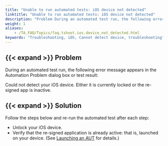 ```yaml
--- 
title: "Unable to run automated tests: iOS device not detected"
linktitle: "Unable to run automated tests: iOS device not detected"
description: "Problem During an automated test run, the following error message appears in the Automation Problem dialog box or test result: Could not detect your iOS device. Either it is currently locked or the ..."
weight: 1
aliases: 
    - /TA_FAQ/Topics/faq.tshoot.ios.device_not_detected.html
keywords: "Troubleshooting, iOS, Cannot detect device, troubleshooting"
---
```


## {{< expand >}} Problem

During an automated test run, the following error message appears in the Automation Problem dialog box or test result:

Could not detect your iOS device. Either it is currently locked or the re-signed app is inactive.

## {{< expand >}} Solution

Follow the steps below and re-run the automated test after each step:

-   Unlock your iOS device.
-   Verify that the re-signed application is already active: that is, launched on your device. \(See [Launching an AUT](/automation-guide/application-testing/mobile-testing/testing-mobile-applications/ios-automation/launching-an-aut) for details.\)


